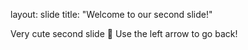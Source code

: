 layout: slide
title: "Welcome to our second slide!"

Very cute second slide 🖤
Use the left arrow to go back!
